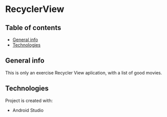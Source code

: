 # RecyclerView

## Table of contents
* [General info](#general-info)
* [Technologies](#technologies)

## General info
This is only an exercise Recycler View aplication, with a list of good movies.
	
## Technologies
Project is created with:
* Android Studio
	

